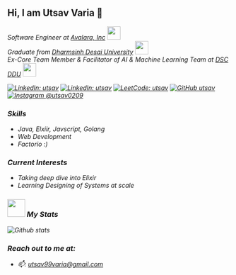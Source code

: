 ## Hi, I am Utsav Varia 👋

<p>
<em>Software Engineer at <a href="https://www.avalara.com/in/en/index.html">Avalara, Inc</a> <img src="https://media.giphy.com/media/WUlplcMpOCEmTGBtBW/giphy.gif" width="30"></br>
<em>Graduate from <a href="https://www.ddu.ac.in/">Dharmsinh Desai University</a> <img src="https://media.giphy.com/media/fYSnHlufseco8Fh93Z/giphy.gif" width="30"></br>
Ex-Core Team Member & Facilitator of AI & Machine Learning Team at <a href="https://www.dscddu.com/">DSC DDU</a> <img src="https://media.giphy.com/media/QssGEmpkyEOhBCb7e1/giphy.gif" width="30"></br>
</p>

[![LinkedIn: utsav](https://img.shields.io/badge/-utsav-blue?style=flat-square&logo=Linkedin&logoColor=white)](https://www.linkedin.com/in/utsav-varia/)
[![LinkedIn: utsav](https://img.shields.io/twitter/url?style=social&url=https%3A%2F%2Ftwitter.com%2FuTsav0209)](https://twitter.com/uTsav0209)
[![LeetCode: utsav](https://img.shields.io/badge/-LeetCode-grey?style=flat-square&logo=LeetCode&logoColor=orange?style=social)](https://leetcode.com/utsav0209/)
[![GitHub utsav](https://img.shields.io/github/followers/utsav0209?label=followers&style=social)](https://github.com/utsav0209/)
[![Instagram @utsav0209](https://img.shields.io/badge/@utsaaaaav-833AB4?style=flat&logo=instagram)](https://www.instagram.com/utsaaaaav/)

### Skills

- Java, Elxiir, Javscript, Golang
- Web Development
- Factorio :)

### Current Interests

- Taking deep dive into Elixir
- Learning Designing of Systems at scale

### <img src="https://media.giphy.com/media/cj87CxfRtrUifF3Ryk/giphy.gif" width="40"> My Stats

![Github stats](https://github-readme-stats.vercel.app/api?username=utsav0209&show_icons=true&hide_border=true)

### Reach out to me at:

- 📫: utsav99varia@gmail.com
